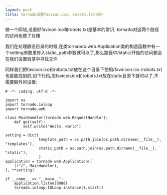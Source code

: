 ```yaml
---
layout: post
title: tornado设置favicon.ico, robots.txt访问
---
```


做一个网站,设置好favicon.ico和robots.txt是基本的常识, tornado对这两个路径的访问也做了处理

我们在处理静态目录的时候,在类tornaodo.web.Application类的构造函数中有一个setting参数里传入static_path参数就可以了,那么路径中/static/开始的访问都会在我们设置目录中寻找文件

同样我们把favicon.ico和robots.txt放在这个目录下使用/favaicon.ico /robots.txt也是能找到的,如下代码,把favicon.ico和robots.txt放在static目录下就可以了,不需要额外的设置:



    # -*- coding: utf-8 -*-
    
    import os
    import tornado.ioloop
    import tornado.web
    
    class MainHandler(tornado.web.RequestHandler):
        def get(self):
            self.write("Hello, world")
    
    setting = dict(
                   template_path = os.path.join(os.path.dirname(__file__), "templates"),
                   static_path = os.path.join(os.path.dirname(__file__), "static"),
                   )
    application = tornado.web.Application([
        (r"/", MainHandler),
    ], **setting)
    
    if __name__ == "__main__":
        application.listen(8888)
        tornado.ioloop.IOLoop.instance().start()    